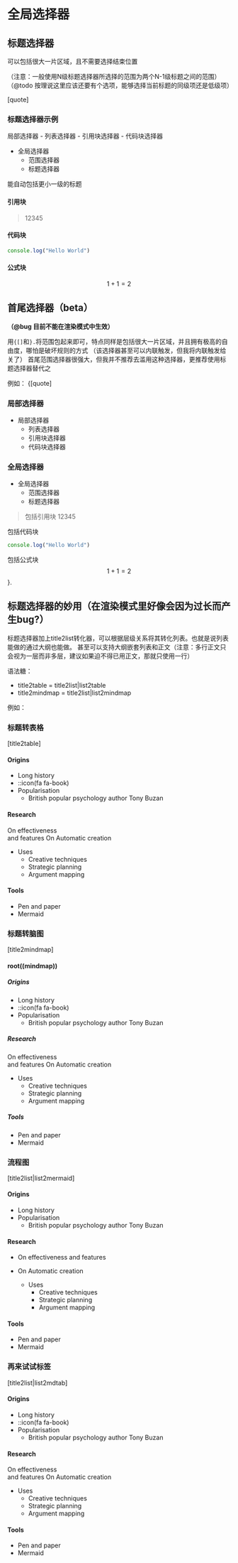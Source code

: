 # 全局选择器

## 标题选择器

可以包括很大一片区域，且不需要选择结束位置

（注意：一般使用N级标题选择器所选择的范围为两个N-1级标题之间的范围）
（@todo 按理说这里应该还要有个选项，能够选择当前标题的同级项还是低级项）

[quote]
### 标题选择器示例

局部选择器
	- 列表选择器
	- 引用块选择器
	- 代码块选择器
- 全局选择器
	- 范围选择器
	- 标题选择器

能自动包括更小一级的标题

#### 引用块

> 12345

#### 代码块

~~~js
console.log("Hello World")
~~~

#### 公式块
$$
1+1=2
$$





## 首尾选择器（beta）

**（@bug 目前不能在渲染模式中生效）**

用`{[]`和`}.`将范围包起来即可，特点同样是包括很大一片区域，并且拥有极高的自由度，哪怕是破坏规则的方式
（该选择器甚至可以内联触发，但我将内联触发给关了）
首尾范围选择器很强大，但我并不推荐去滥用这种选择器，更推荐使用标题选择器替代之

例如：
{[quote]

### 局部选择器
- 局部选择器
	- 列表选择器
	- 引用块选择器
	- 代码块选择器

### 全局选择器
- 全局选择器
	- 范围选择器
	- 标题选择器

> 包括引用块
> 12345

包括代码块
```js
console.log("Hello World")
```

包括公式块
$$
1+1=2
$$
}.

## 标题选择器的妙用（在渲染模式里好像会因为过长而产生bug?）

标题选择器加上title2list转化器，可以根据层级关系将其转化列表。也就是说列表能做的通过大纲也能做。
甚至可以支持大纲嵌套列表和正文（注意：多行正文只会视为一层而非多层，建议如果迫不得已用正文，那就只使用一行）

语法糖：
- title2table = title2list|list2table
- title2mindmap = title2list|list2mindmap

例如：

### 标题转表格

[title2table]
#### Origins

- Long history
- ::icon(fa fa-book)
- Popularisation
	- British popular psychology author Tony Buzan

#### Research

On effectiveness<br/>and features
On Automatic creation

- Uses
	- Creative techniques
	- Strategic planning
	- Argument mapping

#### Tools

- Pen and paper
- Mermaid

### 标题转脑图

[title2mindmap]
#### root((mindmap))
##### Origins

- Long history
- ::icon(fa fa-book)
- Popularisation
	- British popular psychology author Tony Buzan

##### Research

On effectiveness<br/>and features
On Automatic creation

- Uses
	- Creative techniques
	- Strategic planning
	- Argument mapping

##### Tools

- Pen and paper
- Mermaid

### 流程图

[title2list|list2mermaid]
#### Origins

- Long history
- Popularisation
	- British popular psychology author Tony Buzan

#### Research

- On effectiveness and features

- On Automatic creation

  - Uses
	- Creative techniques
	- Strategic planning
	- Argument mapping

#### Tools

- Pen and paper
- Mermaid

### 再来试试标签

[title2list|list2mdtab]
#### Origins

- Long history
- ::icon(fa fa-book)
- Popularisation
	- British popular psychology author Tony Buzan

#### Research

On effectiveness<br/>and features
On Automatic creation

- Uses
	- Creative techniques
	- Strategic planning
	- Argument mapping

#### Tools

- Pen and paper
- Mermaid